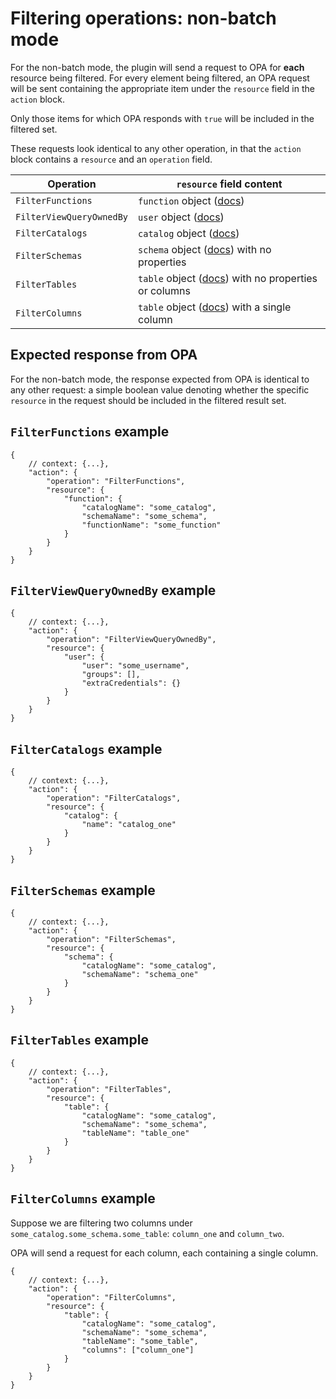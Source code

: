 # Filtering operations: non-batch mode

For the non-batch mode, the plugin will send a request to OPA for **each** resource being filtered.
For every element being filtered, an OPA request will be sent containing the appropriate item under the `resource` field
in the `action` block.

Only those items for which OPA responds with `true` will be included in the filtered set.

These requests look identical to any other operation, in that the `action` block contains a `resource` and an `operation` field.

|Operation|`resource` field content|
|-|-|
|`FilterFunctions`|`function` object ([docs](./trino-function.md))|
|`FilterViewQueryOwnedBy`|`user` object ([docs](./trino-identity.md))|
|`FilterCatalogs`|`catalog` object ([docs](./trino-catalog.md))|
|`FilterSchemas`|`schema` object ([docs](./trino-schema.md)) with no properties|
|`FilterTables`|`table` object ([docs](./trino-table.md)) with no properties or columns|
|`FilterColumns`|`table` object ([docs](./trino-table.md)) with a single column|

## Expected response from OPA

For the non-batch mode, the response expected from OPA is identical to any
other request: a simple boolean value denoting whether the specific `resource` in the request
should be included in the filtered result set.

## `FilterFunctions` example

```json5
{
    // context: {...},
    "action": {
        "operation": "FilterFunctions",
        "resource": {
            "function": {
                "catalogName": "some_catalog",
                "schemaName": "some_schema",
                "functionName": "some_function"
            }
        }
    }
}
```

## `FilterViewQueryOwnedBy` example

```json5
{
    // context: {...},
    "action": {
        "operation": "FilterViewQueryOwnedBy",
        "resource": {
            "user": {
                "user": "some_username",
                "groups": [],
                "extraCredentials": {}
            }
        }
    }
}
```

## `FilterCatalogs` example

```json5
{
    // context: {...},
    "action": {
        "operation": "FilterCatalogs",
        "resource": {
            "catalog": {
                "name": "catalog_one"
            }
        }
    }
}
```

## `FilterSchemas` example

```json5
{
    // context: {...},
    "action": {
        "operation": "FilterSchemas",
        "resource": {
            "schema": {
                "catalogName": "some_catalog",
                "schemaName": "schema_one"
            }
        }
    }
}
```

## `FilterTables` example

```json5
{
    // context: {...},
    "action": {
        "operation": "FilterTables",
        "resource": {
            "table": {
                "catalogName": "some_catalog",
                "schemaName": "some_schema",
                "tableName": "table_one"
            }
        }
    }
}
```

## `FilterColumns` example

Suppose we are filtering two columns under `some_catalog.some_schema.some_table`: `column_one` and `column_two`.

OPA will send a request for each column, each containing a single column.

```json5
{
    // context: {...},
    "action": {
        "operation": "FilterColumns",
        "resource": {
            "table": {
                "catalogName": "some_catalog",
                "schemaName": "some_schema",
                "tableName": "some_table",
                "columns": ["column_one"]
            }
        }
    }
}
```
